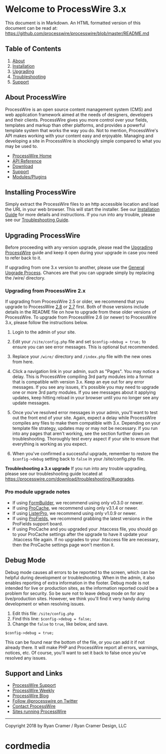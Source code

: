 # Welcome to ProcessWire 3.x 

This document is in Markdown. An HTML formatted version of this document 
can be read at: https://github.com/processwire/processwire/blob/master/README.md


## Table of Contents

1. [About](#about-processwire)
2. [Installation](#installing-processwire)
3. [Upgrading](#upgrading-processwire)
4. [Troubleshooting](https://processwire.com/docs/install/troubleshooting/)
5. [Support](#support-and-links)


## About ProcessWire

ProcessWire is an open source content management system (CMS) and web 
application framework aimed at the needs of designers, developers and their 
clients. ProcessWire gives you more control over your fields, templates and 
markup than other platforms, and provides a powerful template system that 
works the way you do. Not to mention, ProcessWire's API makes working with 
your content easy and enjoyable. Managing and developing a site in 
ProcessWire is shockingly simple compared to what you may be used to.

* [ProcessWire Home](https://processwire.com)
* [API Reference](https://processwire.com/api/ref/)
* [Download](https://processwire.com/download/)
* [Support](https://processwire.com/talk/)
* [Modules/Plugins](http://modules.processwire.com)


## Installing ProcessWire

Simply extract the ProcessWire files to an http accessible location and
load the URL in your web browser. This will start the installer. See our
[Installation Guide](https://processwire.com/docs/install/new/) for more 
details and instructions. If you run into any trouble, please see our 
[Troubleshooting Guide](https://processwire.com/docs/install/troubleshooting/). 


## Upgrading ProcessWire

Before proceeding with any version upgrade, please read the
[Upgrading ProcessWire](https://processwire.com/docs/install/upgrade/)
guide and keep it open during your upgrade in case you need to refer back to it. 

If upgrading from one 3.x version to another, please use the 
[General Upgrade Process](https://processwire.com/docs/install/upgrade/#general-upgrade-process).
Chances are that you can upgrade simply by replacing the /wire/ directory. 


### Upgrading from ProcessWire 2.x

If upgrading from ProcessWire 2.5 or older, we recommend that you upgrade
to ProcessWire [2.8](https://github.com/processwire/processwire-legacy) or
[2.7](https://github.com/ryancramerdesign/processwire) first. Both of those 
versions include details in the README file on how to upgrade from these 
older versions of ProcessWire. To upgrade from ProcessWire 2.6 (or newer) 
to ProcessWire 3.x, please follow the instructions below. 

1. Login to the admin of your site. 

2. Edit your `/site/config.php` file and set `$config->debug = true;` to ensure 
   you can see error messages. This is optional but recommended.

3. Replace your `/wire/` directory and `/index.php` file with the new ones from here.
   
4. Click a navigation link in your admin, such as "Pages". You may notice a delay. 
   This is ProcessWire compiling 3rd party modules into a format that is
   compatible with version 3.x. Keep an eye out for any error messages. 
   If you see any issues, it's possible you may need to upgrade one or more
   3rd party modules. If you see messages about it applying updates, keep hitting
   reload in your browser until you no longer see any update messages. 
   
5. Once you've resolved error messages in your admin, you'll want to test out 
   the front end of your site. Again, expect a delay while ProcessWire compiles
   any files to make them compatible with 3.x. Depending on your template file 
   strategy, updates may or may not be necessary. If you run into any pages 
   that aren't working, see the section further down on troubleshooting. 
   Thoroughly test every aspect if your site to ensure that everything is 
   working as you expect. 
   
6. When you've confirmed a successful upgrade, remember to restore the 
   `$config->debug` setting back to `false` in your /site/config.php file. 
   
**Troubleshooting a 3.x upgrade**
If you run into any trouble upgrading, please see our troubleshooting guide
located at <https://processwire.com/download/troubleshooting/#upgrades>.


### Pro module upgrade notes

- If using [FormBuilder](https://processwire.com/api/modules/form-builder/),
  we recommend using only v0.3.0 or newer.
- If using [ProCache](https://processwire.com/api/modules/procache/), 
  we recommend using only v3.1.4 or newer. 
- If using [ListerPro](https://processwire.com/api/modules/lister-pro/), 
  we recommend using only v1.0.9 or newer.
- If using [ProFields](https://processwire.com/api/modules/profields/), 
  we recommend grabbing the latest versions in the ProFields support board. 
- If using ProCache and you upgraded your .htaccess file, you should 
  go to your ProCache settings after the upgrade to have it update 
  your .htaccess file again. If no upgrades to your .htaccess file
  are necessary, then the ProCache settings page won't mention it.
  

## Debug Mode

Debug mode causes all errors to be reported to the screen, which can be
helpful during development or troubleshooting. When in the admin, it also
enables reporting of extra information in the footer. Debug mode is not
intended for live or production sites, as the information reported could
be a problem for security. So be sure not to leave debug mode on for
any live/production sites. However, we think you'll find it very handy
during development or when resolving issues. 

1. Edit this file: `/site/config.php`
2. Find this line: `$config->debug = false;` 
3. Change the `false` to `true`, like below, and save. 

```
$config->debug = true; 
```

This can be found near the bottom of the file, or you can add it if not
already there. It will make PHP and ProcessWire report all errors, warnings,
notices, etc. Of course, you'll want to set it back to false once you've 
resolved any issues. 


## Support and Links

* [ProcessWire Support](https://processwire.com/talk/)
* [ProcessWire Weekly](https://weekly.pw/)
* [ProcessWire Blog](https://processwire.com/blog/)
* [Follow @processwire on Twitter](http://twitter.com/processwire/)
* [Contact ProcessWire](https://processwire.com/contact/)
* [Sites running ProcessWire](https://processwire.com/about/sites/)

------

Copyright 2018 by Ryan Cramer / Ryan Cramer Design, LLC

# cordmedia
